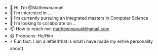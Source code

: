- 👋 Hi, I’m @Mathewmanuel
- 👀 I’m interested in ...
- 🌱 I’m currently pursuing an integrated masters in Computer Science
- 💞️ I’m looking to collaborate on ...
- 📫 How to reach me: mathewmanuel@gmail.com
- 😄 Pronouns: He/Him
- ⚡ Fun fact: I am a leftie!(that is what i have made my entire personality about)

<!---
Mathewmanuel/Mathewmanuel is a ✨ special ✨ repository because its `README.md` (this file) appears on your GitHub profile.
You can click the Preview link to take a look at your changes.
--->
